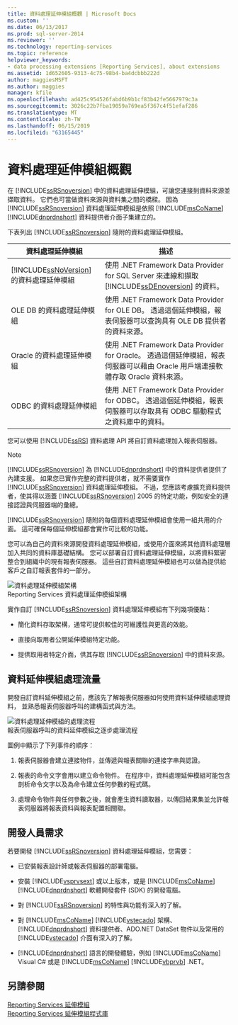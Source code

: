 ```yaml
---
title: 資料處理延伸模組概觀 | Microsoft Docs
ms.custom: ''
ms.date: 06/13/2017
ms.prod: sql-server-2014
ms.reviewer: ''
ms.technology: reporting-services
ms.topic: reference
helpviewer_keywords:
- data processing extensions [Reporting Services], about extensions
ms.assetid: 1d652605-9313-4c75-98b4-ba4dcbbb222d
author: maggiesMSFT
ms.author: maggies
manager: kfile
ms.openlocfilehash: ad425c954526fabd6b9b1cf83b42fe5667979c3a
ms.sourcegitcommit: 3026c22b7fba19059a769ea5f367c4f51efaf286
ms.translationtype: MT
ms.contentlocale: zh-TW
ms.lasthandoff: 06/15/2019
ms.locfileid: "63165445"
---
```

# <a name="data-processing-extensions-overview"></a>資料處理延伸模組概觀
  在 [!INCLUDE[ssRSnoversion](../../../includes/ssrsnoversion-md.md)] 中的資料處理延伸模組，可讓您連接到資料來源並擷取資料。 它們也可當做資料來源與資料集之間的橋樑。 因為 [!INCLUDE[ssRSnoversion](../../../includes/ssrsnoversion-md.md)] 資料處理延伸模組是依照 [!INCLUDE[msCoName](../../../includes/msconame-md.md)] [!INCLUDE[dnprdnshort](../../../includes/dnprdnshort-md.md)] 資料提供者介面子集建立的。  
  
 下表列出 [!INCLUDE[ssRSnoversion](../../../includes/ssrsnoversion-md.md)] 隨附的資料處理延伸模組。  
  
|資料處理延伸模組|描述|  
|-------------------------------|-----------------|  
|[!INCLUDE[ssNoVersion](../../../includes/ssnoversion-md.md)] 的資料處理延伸模組|使用 .NET Framework Data Provider for SQL Server 來連線和擷取 [!INCLUDE[ssDEnoversion](../../../includes/ssdenoversion-md.md)] 的資料。|  
|OLE DB 的資料處理延伸模組|使用 .NET Framework Data Provider for OLE DB。 透過這個延伸模組，報表伺服器可以查詢具有 OLE DB 提供者的資料來源。|  
|Oracle 的資料處理延伸模組|使用 .NET Framework Data Provider for Oracle。 透過這個延伸模組，報表伺服器可以藉由 Oracle 用戶端連接軟體存取 Oracle 資料來源。|  
|ODBC 的資料處理延伸模組|使用 .NET Framework Data Provider for ODBC。 透過這個延伸模組，報表伺服器可以存取具有 ODBC 驅動程式之資料庫中的資料。|  
  
 您可以使用 [!INCLUDE[ssRS](../../../includes/ssrs.md)] 資料處理 API 將自訂資料處理加入報表伺服器。  
  
> [!NOTE]  
>  [!INCLUDE[ssRSnoversion](../../../includes/ssrsnoversion-md.md)] 為 [!INCLUDE[dnprdnshort](../../../includes/dnprdnshort-md.md)] 中的資料提供者提供了內建支援。 如果您已實作完整的資料提供者，就不需要實作 [!INCLUDE[ssRSnoversion](../../../includes/ssrsnoversion-md.md)] 資料處理延伸模組。 不過，您應該考慮擴充資料提供者，使其得以涵蓋 [!INCLUDE[ssRSnoversion](../../../includes/ssrsnoversion-md.md)] 2005 的特定功能，例如安全的連接認證與伺服器端的彙總。  
  
 [!INCLUDE[ssRSnoversion](../../../includes/ssrsnoversion-md.md)] 隨附的每個資料處理延伸模組會使用一組共用的介面。 這可確保每個延伸模組都會實作可比較的功能。  
  
 您可以為自己的資料來源開發資料處理延伸模組，或使用介面來將其他資料處理層加入共同的資料庫基礎結構。 您可以部署自訂資料處理延伸模組，以將資料緊密整合到組織中的現有報表伺服器。 這些自訂資料處理延伸模組也可以做為提供給客戶之自訂報表套件的一部分。  
  
 ![資料處理延伸模組架構](../../media/bk-dataprocess-extensions.gif "資料處理延伸模組架構")  
Reporting Services 資料處理延伸模組架構  
  
 實作自訂 [!INCLUDE[ssRSnoversion](../../../includes/ssrsnoversion-md.md)] 資料處理延伸模組有下列幾項優點：  
  
-   簡化資料存取架構，通常可提供較佳的可維護性與更高的效能。  
  
-   直接向取用者公開延伸模組特定功能。  
  
-   提供取用者特定介面，供其存取 [!INCLUDE[ssRSnoversion](../../../includes/ssrsnoversion-md.md)] 中的資料來源。  
  
## <a name="data-extension-process-flow"></a>資料延伸模組處理流量  
 開發自訂資料延伸模組之前，應該先了解報表伺服器如何使用資料延伸模組處理資料， 並熟悉報表伺服器呼叫的建構函式與方法。  
  
 ![資料處理延伸模組的處理流程](../../media/bk-ext-01.gif "資料處理延伸模組的處理流程")  
報表伺服器呼叫的資料延伸模組之逐步處理流程  
  
 圖例中顯示了下列事件的順序：  
  
1.  報表伺服器會建立連接物件，並傳遞與報表關聯的連接字串與認證。  
  
2.  報表的命令文字會用以建立命令物件。 在程序中，資料處理延伸模組可能包含剖析命令文字以及為命令建立任何參數的程式碼。  
  
3.  處理命令物件與任何參數之後，就會產生資料讀取器，以傳回結果集並允許報表伺服器將報表資料與報表配置相關聯。  
  
## <a name="developer-requirements"></a>開發人員需求  
 若要開發 [!INCLUDE[ssRSnoversion](../../../includes/ssrsnoversion-md.md)] 資料處理延伸模組，您需要：  
  
-   已安裝報表設計師或報表伺服器的部署電腦。  
  
-   安裝 [!INCLUDE[vsprvsext](../../../includes/vsprvsext-md.md)] 或以上版本，或是 [!INCLUDE[msCoName](../../../includes/msconame-md.md)] [!INCLUDE[dnprdnshort](../../../includes/dnprdnshort-md.md)] 軟體開發套件 (SDK) 的開發電腦。  
  
-   對 [!INCLUDE[ssRSnoversion](../../../includes/ssrsnoversion-md.md)] 的特性與功能有深入的了解。  
  
-   對 [!INCLUDE[msCoName](../../../includes/msconame-md.md)] [!INCLUDE[vstecado](../../../includes/vstecado-md.md)] 架構、[!INCLUDE[dnprdnshort](../../../includes/dnprdnshort-md.md)] 資料提供者、ADO.NET DataSet 物件以及常用的 [!INCLUDE[vstecado](../../../includes/vstecado-md.md)] 介面有深入的了解。  
  
-   [!INCLUDE[dnprdnshort](../../../includes/dnprdnshort-md.md)] 語言的開發體驗，例如 [!INCLUDE[msCoName](../../../includes/msconame-md.md)] Visual C# 或是 [!INCLUDE[msCoName](../../../includes/msconame-md.md)] [!INCLUDE[vbprvb](../../../includes/vbprvb-md.md)] .NET。  
  
## <a name="see-also"></a>另請參閱  
 [Reporting Services 延伸模組](../reporting-services-extensions.md)   
 [Reporting Services 延伸模組程式庫](../reporting-services-extension-library.md)  
  
  

